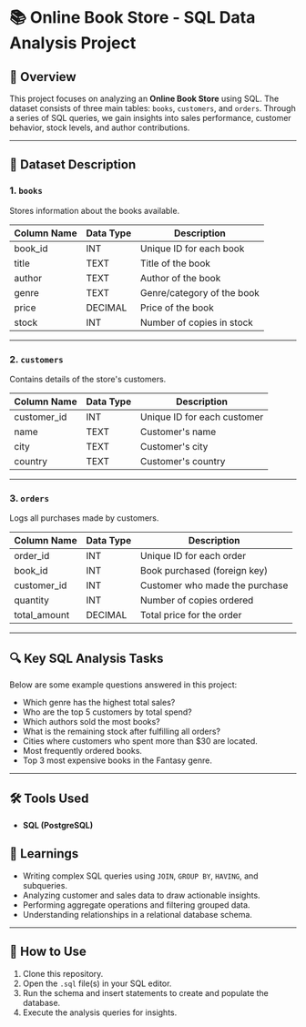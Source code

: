 # 📚 Online Book Store - SQL Data Analysis Project

## 📌 Overview

This project focuses on analyzing an **Online Book Store** using SQL. The dataset consists of three main tables: `books`, `customers`, and `orders`. Through a series of SQL queries, we gain insights into sales performance, customer behavior, stock levels, and author contributions.

---

## 🧾 Dataset Description

### 1. `books`
Stores information about the books available.

| Column Name | Data Type | Description               |
|-------------|-----------|---------------------------|
| book_id     | INT       | Unique ID for each book   |
| title       | TEXT      | Title of the book         |
| author      | TEXT      | Author of the book        |
| genre       | TEXT      | Genre/category of the book|
| price       | DECIMAL   | Price of the book         |
| stock       | INT       | Number of copies in stock |

---

### 2. `customers`
Contains details of the store's customers.

| Column Name   | Data Type | Description                 |
|---------------|-----------|-----------------------------|
| customer_id   | INT       | Unique ID for each customer |
| name          | TEXT      | Customer's name             |
| city          | TEXT      | Customer's city             |
| country       | TEXT      | Customer's country          |

---

### 3. `orders`
Logs all purchases made by customers.

| Column Name   | Data Type | Description                          |
|---------------|-----------|--------------------------------------|
| order_id      | INT       | Unique ID for each order             |
| book_id       | INT       | Book purchased (foreign key)         |
| customer_id   | INT       | Customer who made the purchase       |
| quantity      | INT       | Number of copies ordered             |
| total_amount  | DECIMAL   | Total price for the order            |

---

## 🔍 Key SQL Analysis Tasks

Below are some example questions answered in this project:

- Which genre has the highest total sales?
- Who are the top 5 customers by total spend?
- Which authors sold the most books?
- What is the remaining stock after fulfilling all orders?
- Cities where customers who spent more than $30 are located.
- Most frequently ordered books.
- Top 3 most expensive books in the Fantasy genre.

---

## 🛠️ Tools Used

- **SQL (PostgreSQL)**


## 🧠 Learnings

- Writing complex SQL queries using `JOIN`, `GROUP BY`, `HAVING`, and subqueries.
- Analyzing customer and sales data to draw actionable insights.
- Performing aggregate operations and filtering grouped data.
- Understanding relationships in a relational database schema.

---

## 🚀 How to Use

1. Clone this repository.
2. Open the `.sql` file(s) in your SQL editor.
3. Run the schema and insert statements to create and populate the database.
4. Execute the analysis queries for insights.


